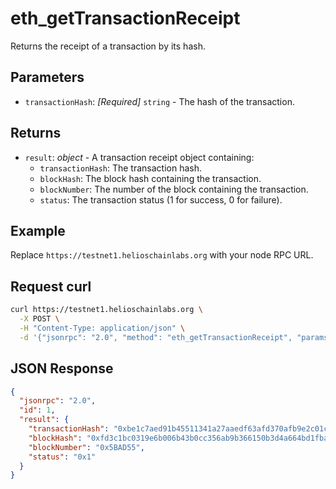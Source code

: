 # eth_getTransactionReceipt

Returns the receipt of a transaction by its hash.

## Parameters

- `transactionHash`: *[Required]* `string` - The hash of the transaction.

## Returns

- `result`: *object* - A transaction receipt object containing:
  - `transactionHash`: The transaction hash.
  - `blockHash`: The block hash containing the transaction.
  - `blockNumber`: The number of the block containing the transaction.
  - `status`: The transaction status (1 for success, 0 for failure).

## Example

Replace `https://testnet1.helioschainlabs.org` with your node RPC URL.

## Request curl
```sh
curl https://testnet1.helioschainlabs.org \
  -X POST \
  -H "Content-Type: application/json" \
  -d '{"jsonrpc": "2.0", "method": "eth_getTransactionReceipt", "params": ["0xbe1c7aed91b45511341a27aaedf63afd370afb9e2c01c593fb02804d0325debf"], "id": 1}'
```

## JSON Response
```json
{
  "jsonrpc": "2.0",
  "id": 1,
  "result": {
    "transactionHash": "0xbe1c7aed91b45511341a27aaedf63afd370afb9e2c01c593fb02804d0325debf",
    "blockHash": "0xfd3c1bc0319e6b006b43b0cc356ab9b366150b3d4a664bd1fba73ba45ad3b732",
    "blockNumber": "0x5BAD55",
    "status": "0x1"
  }
}
```
